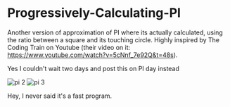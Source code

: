 # Progressively-Calculating-PI
Another version of approximation of PI where its actually calculated, using the ratio between a square and its touching circle. Highly inspired by The Coding Train on Youtube (their video on it: https://www.youtube.com/watch?v=5cNnf_7e92Q&t=48s). 

Yes I couldn't wait two days and post this on PI day instead

![pi 2](https://user-images.githubusercontent.com/91065258/158028956-9c759e4b-7774-4824-8dc1-f21d57dfb09b.png)
![pi 3](https://user-images.githubusercontent.com/91065258/158066121-9e02261f-f8a1-49ad-a5e6-82d86e91ca5b.png)


Hey, I never said it's a fast program.
